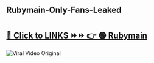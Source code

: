 
 ## Rubymain-Only-Fans-Leaked

# <h2><a href="https://clipsfans.com/Rubymain&ref=git">🔗 Click to LINKS ⏩⏩ 👉 🟢 Rubymain </a></h2>

<a href="https://clipsfans.com/Rubymain&ref=git" rel="nofollow" data-target="animated-image.originalLink"><img src="https://i.ibb.co.com/xMMVF88/686577567.gif" alt="Viral Video Original" style="max-width: 100%; display: inline-block;" data-target="animated-image.originalImage"></a>
